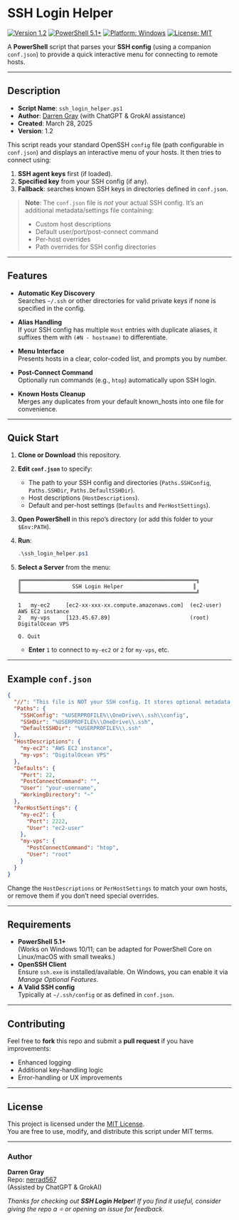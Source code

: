 # SSH Login Helper

[![Version 1.2](https://img.shields.io/badge/Version-1.2-blue.svg)](https://github.com/nerrad567/ssh-login-helper/releases)
[![PowerShell 5.1+](https://img.shields.io/badge/Requires-PowerShell%205.1%2B-blue.svg)](https://docs.microsoft.com/powershell/)
[![Platform: Windows](https://img.shields.io/badge/Platform-Windows-0078D6.svg)](https://www.microsoft.com/en-gb/windows)
[![License: MIT](https://img.shields.io/badge/License-MIT-yellow.svg)](./LICENSE)

A **PowerShell** script that parses your **SSH config** (using a companion `conf.json`) to provide a quick interactive menu for connecting to remote hosts.

---

## Description

- **Script Name**: `ssh_login_helper.ps1`
- **Author**: [Darren Gray](https://github.com/nerrad567) (with ChatGPT & GrokAI assistance)
- **Created**: March 28, 2025
- **Version**: 1.2  

This script reads your standard OpenSSH `config` file (path configurable in `conf.json`) and displays an interactive menu of your hosts. It then tries to connect using:
1. **SSH agent keys** first (if loaded).
2. **Specified key** from your SSH config (if any).
3. **Fallback**: searches known SSH keys in directories defined in `conf.json`.

> **Note**: The `conf.json` file is *not* your actual SSH config. It’s an additional metadata/settings file containing:
>
> - Custom host descriptions
> - Default user/port/post-connect command
> - Per-host overrides
> - Path overrides for SSH config directories

---

## Features

- **Automatic Key Discovery**  
  Searches `~/.ssh` or other directories for valid private keys if none is specified in the config.

- **Alias Handling**  
  If your SSH config has multiple `Host` entries with duplicate aliases, it suffixes them with `(#N - hostname)` to differentiate.

- **Menu Interface**  
  Presents hosts in a clear, color-coded list, and prompts you by number.

- **Post-Connect Command**  
  Optionally run commands (e.g., `htop`) automatically upon SSH login.

- **Known Hosts Cleanup**  
  Merges any duplicates from your default known_hosts into one file for convenience.

---

## Quick Start

1. **Clone or Download** this repository.
2. **Edit `conf.json`** to specify:
   - The path to your SSH config and directories (`Paths.SSHConfig`, `Paths.SSHDir`, `Paths.DefaultSSHDir`).
   - Host descriptions (`HostDescriptions`).
   - Default and per-host settings (`Defaults` and `PerHostSettings`).
3. **Open PowerShell** in this repo’s directory (or add this folder to your `$Env:PATH`).
4. **Run**:
   ```powershell
   .\ssh_login_helper.ps1
   ```
5. **Select a Server** from the menu:
   ```plaintext
   ╔═══════════════════════════════════════════════════════╗
   ║                SSH Login Helper                      ║
   ╚═══════════════════════════════════════════════════════╝

   1   my-ec2     [ec2-xx-xxx-xx.compute.amazonaws.com]  (ec2-user)  AWS EC2 instance
   2   my-vps     [123.45.67.89]                         (root)      DigitalOcean VPS

   Q. Quit
   ```

   - **Enter** `1` to connect to `my-ec2` or `2` for `my-vps`, etc.

---

## Example `conf.json`

```json
{
  "//": "This file is NOT your SSH config. It stores optional metadata & launch settings for the SSH Login Helper.",
  "Paths": {
    "SSHConfig": "%USERPROFILE%\\OneDrive\\.ssh\\config",
    "SSHDir": "%USERPROFILE%\\OneDrive\\.ssh",
    "DefaultSSHDir": "%USERPROFILE%\\.ssh"
  },
  "HostDescriptions": {
    "my-ec2": "AWS EC2 instance",
    "my-vps": "DigitalOcean VPS"
  },
  "Defaults": {
    "Port": 22,
    "PostConnectCommand": "",
    "User": "your-username",
    "WorkingDirectory": "~"
  },
  "PerHostSettings": {
    "my-ec2": {
      "Port": 2222,
      "User": "ec2-user"
    },
    "my-vps": {
      "PostConnectCommand": "htop",
      "User": "root"
    }
  }
}
```

Change the `HostDescriptions` or `PerHostSettings` to match your own hosts, or remove them if you don’t need special overrides.

---

## Requirements

- **PowerShell 5.1+**  
  (Works on Windows 10/11; can be adapted for PowerShell Core on Linux/macOS with small tweaks.)
- **OpenSSH Client**  
  Ensure `ssh.exe` is installed/available. On Windows, you can enable it via *Manage Optional Features*.
- **A Valid SSH config**  
  Typically at `~/.ssh/config` or as defined in `conf.json`.

---

## Contributing

Feel free to **fork** this repo and submit a **pull request** if you have improvements:
- Enhanced logging
- Additional key-handling logic
- Error-handling or UX improvements

---

## License

This project is licensed under the [MIT License](./LICENSE).  
You are free to use, modify, and distribute this script under MIT terms.

---

### Author

**Darren Gray**  
Repo: [nerrad567](https://github.com/nerrad567)  
(Assisted by ChatGPT & GrokAI)

*Thanks for checking out **SSH Login Helper**! If you find it useful, consider giving the repo a ⭐ or opening an issue for feedback.*
```
